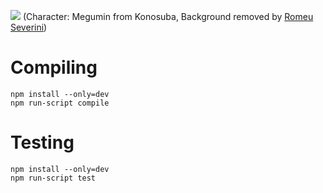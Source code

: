 ![](https://i.imgur.com/Tbm5tr9.png)
(Character: Megumin from Konosuba, Background removed by [Romeu Severini](https://www.deviantart.com/romeuseverini))

# Compiling

`npm install --only=dev`   
`npm run-script compile`

# Testing

`npm install --only=dev`   
`npm run-script test`